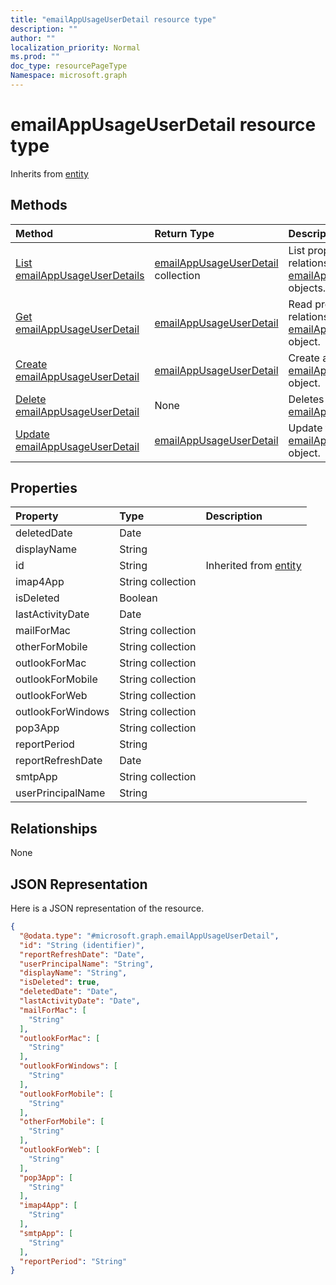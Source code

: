 ```yaml
---
title: "emailAppUsageUserDetail resource type"
description: ""
author: ""
localization_priority: Normal
ms.prod: ""
doc_type: resourcePageType
Namespace: microsoft.graph
---
```



# emailAppUsageUserDetail resource type




Inherits from [entity](../resources/entity.md)

## Methods
|Method|Return Type|Description|
|:---|:---|:---|
|[List emailAppUsageUserDetails](../api/emailappusageuserdetail-list.md)|[emailAppUsageUserDetail](../resources/emailAppUsageUserDetail.md) collection|List properties and relationships of the [emailAppUsageUserDetail](../resources/emailappusageuserdetail.md) objects.|
|[Get emailAppUsageUserDetail](../api/emailappusageuserdetail-get.md)|[emailAppUsageUserDetail](../resources/emailAppUsageUserDetail.md)|Read properties and relationships of the [emailAppUsageUserDetail](../resources/emailappusageuserdetail.md) object.|
|[Create emailAppUsageUserDetail](../api/emailappusageuserdetail-create.md)|[emailAppUsageUserDetail](../resources/emailAppUsageUserDetail.md)|Create a new [emailAppUsageUserDetail](../resources/emailappusageuserdetail.md) object.|
|[Delete emailAppUsageUserDetail](../api/emailappusageuserdetail-delete.md)|None|Deletes a [emailAppUsageUserDetail](../resources/emailappusageuserdetail.md).|
|[Update emailAppUsageUserDetail](../api/emailappusageuserdetail-update.md)|[emailAppUsageUserDetail](../resources/emailAppUsageUserDetail.md)|Update the properties of a [emailAppUsageUserDetail](../resources/emailappusageuserdetail.md) object.|

## Properties
|Property|Type|Description|
|:---|:---|:---|
|deletedDate|Date||
|displayName|String||
|id|String| Inherited from [entity](../resources/entity.md)|
|imap4App|String collection||
|isDeleted|Boolean||
|lastActivityDate|Date||
|mailForMac|String collection||
|otherForMobile|String collection||
|outlookForMac|String collection||
|outlookForMobile|String collection||
|outlookForWeb|String collection||
|outlookForWindows|String collection||
|pop3App|String collection||
|reportPeriod|String||
|reportRefreshDate|Date||
|smtpApp|String collection||
|userPrincipalName|String||

## Relationships
None

## JSON Representation
Here is a JSON representation of the resource.
<!-- {
  "blockType": "resource",
  "keyProperty": "id",
  "@odata.type": "microsoft.graph.emailAppUsageUserDetail",
  "baseType": "microsoft.graph.entity",
  "openType": false
}
-->
``` json
{
  "@odata.type": "#microsoft.graph.emailAppUsageUserDetail",
  "id": "String (identifier)",
  "reportRefreshDate": "Date",
  "userPrincipalName": "String",
  "displayName": "String",
  "isDeleted": true,
  "deletedDate": "Date",
  "lastActivityDate": "Date",
  "mailForMac": [
    "String"
  ],
  "outlookForMac": [
    "String"
  ],
  "outlookForWindows": [
    "String"
  ],
  "outlookForMobile": [
    "String"
  ],
  "otherForMobile": [
    "String"
  ],
  "outlookForWeb": [
    "String"
  ],
  "pop3App": [
    "String"
  ],
  "imap4App": [
    "String"
  ],
  "smtpApp": [
    "String"
  ],
  "reportPeriod": "String"
}
```


